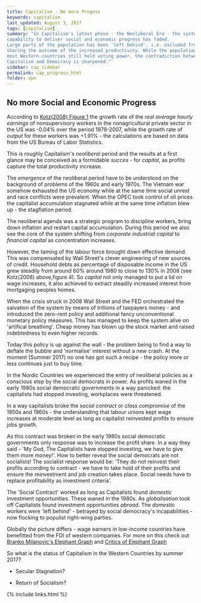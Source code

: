 ```yaml
---
title: Capitalism - No more Progess
keywords: capitalism
last_updated: August 3, 2017
tags: [capitalism]
summary: "In Capitalism's latest phase - the Neoliberal Era - the system's
capability to deliver social and economic progress has faded.
Large parts of the population has been 'left behind', i.e. excluded from
sharing the outcome of the increased productivity. While the population in
most Western countries still hold voting power, the contradiction between
Capitalism and Democracy is sharpened."
sidebar: cap_sidebar
permalink: cap_progress.html
folder: opn
---
```



## No more Social and Economic Progress 

According to [Kotz(2008) Figure 1](pdf/Kotz2008.pdf)
the growth rate of the *real average hourly earnings* of nonsupervisory workers
in the nonagricultural private sector in the US was
-0.04% over the period 1979-2007,
while the growth rate of *output* for these workers was +1.91% -
the calculations are based on data from the US Bureau of Labor Statistics.

This is roughly Capitalism's *neoliberal* period and the results at a first glance
may be conceived as a formidable *succes* - for *capital*, as profits capture the total
productivity increase.

The *emergence* of the neoliberal period have to be understood on the
background of problems of the 1960s and early 1970s.
The Vietnam war somehow exhausted the US economy while at the same time
social unrest and race conflicts were prevalent.
When the OPEC took control of oil prices the capitalist accumulation
stagnated while at the same time inflation blew up - the stagflation period.

The neoliberal agenda was a strategic program to discipline workers, bring
down inflation and restart capital accumulation.
During this period we also see the core of the system shifting from *corporate
industrial capital* to *financial capital* as concentration increases.

However, the taming of the labour force brought down effective demand.
This was compensated by Wall Street's clever engineering of new sources
of credit. Household debts as percentage of disposable income in the US
grew steadily from around 60% around 1980 to close to 130% in 2008
(see Kotz(2008) above,figure 4). So *capital* not only managed to put a
lid on wage increases, it also achieved to extract steadily increased
interest from mortgaging peoples homes.

When the crisis struck in 2008 Wall Street and the FED orchestrated
the salvation of the system by means of trillions of taxpayers money -
and introduced the zero-rent policy and additional fancy unconventional
monetary policy measures.
This has managed to keep the system alive on 'artifical breathing'.
Cheap money has blown up the stock market and raised indebtedness to
even higher records.

Today this policy is up against the wall - the problem being to
find a way to deflate the bubble and 'normalise' interest
without a new crash.
At the moment (Summer 2017) no one has got such a recipe -
the policy more or less continues just to buy time.

In the Nordic Countries we experienced the entry of neoliberal policies
as a conscious step by the social democrats in power.
As profits waned in the early 1980s social democratic governments in
a way panicked: the capitalists had stopped investing, workplaces were
threatened.

In a way capitalists broke the *social contract* or *class compromise*
of the 1950s and 1960s - the understanding that labour unions kept
wage increases at moderate level as long as capitalist reinvested
profits to ensure jobs growth.

As this contract was broken in the early 1980s social democratic
governments only response was to increase the profit share.
In a way they said - 'My God, The Capitalists have stopped investing,
we have to give them more money!'.
How to better reveal the social democrats are not socialists!
The socialist response would be: 'They do not reinvest their profits
according to contract - we have to take hold of their profits and
ensure the reinvestment and job creation takes place.
Social needs have to replace profitability as investment criteria'.

The 'Social Contract' worked as long as Capitalists found *domestic*
investment opportunities. These waned in the 1980s.
As *globalisation* took off Capitalists found investment opportunities
*abroad*. The *domestic* workers were 'left behind' - betrayed by
social democracy's incapabilities - now flocking to populist right-wing
parties.

Globally the picture differs - wage earners in low-income countries
have benefitted from the FDI of western companies.
For more on this check out
[Branko Milanovic's Elephant Graph](http://voxeu.org/article/greatest-reshuffle-individual-incomes-industrial-revolution)
and
[Critics of Elephant Graph](http://www.resolutionfoundation.org/wp-content/uploads/2016/09/Examining-an-elephant.pdf)

So what is the status of Capitalism in the Western Countries by summer 2017?

+ Secular Stagnation?

+ Return of Socialism?



{% include links.html %}

